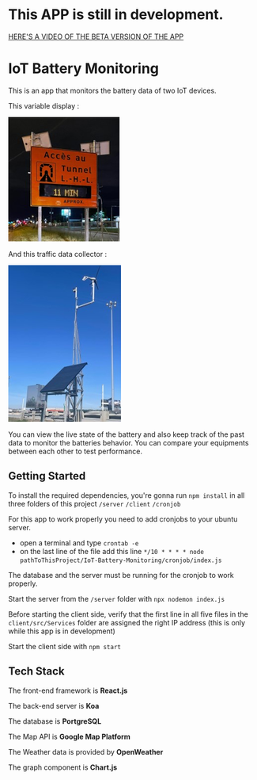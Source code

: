 # This APP is still in development.

[HERE'S A VIDEO OF THE BETA VERSION OF THE APP                                        ](https://www.youtube.com/watch?v=XToImgI692Q)



# IoT Battery Monitoring

This is an app that monitors the battery data of two IoT devices.

This variable display :

![](client/public/pmv.jpg)

And this traffic data collector : 

![](client/public/emc.jpg)

You can view the live state of the battery and also keep track of the past data to monitor the batteries behavior.
You can compare your equipments between each other to test performance.


## Getting Started

To install the required dependencies, you're gonna run `npm install` in all three folders of this project
`/server`
`/client`
`/cronjob`

For this app to work properly you need to add cronjobs to your ubuntu server.
- open a terminal and type `crontab -e`
- on the last line of the file add this line `*/10 * * * * node pathToThisProject/IoT-Battery-Monitoring/cronjob/index.js`

The database and the server must be running for the cronjob to work properly.

Start the server from the `/server` folder with `npx nodemon index.js`

Before starting the client side, verify that the first line in all five files in the `client/src/Services` folder are assigned the right IP address (this is only while this app is in development)

Start the client side with `npm start`

## Tech Stack

The front-end framework is **React.js**

The back-end server is **Koa**

The database is **PortgreSQL**

The Map API is **Google Map Platform**

The Weather data is provided by **OpenWeather**

The graph component is **Chart.js**